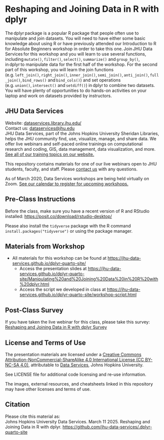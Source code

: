 # Reshaping and Joining Data in R with dplyr

The dplyr package is a popular R package that people often use to manipulate and join datasets. You will need to have either some basic knowledge about using R or have previously attended our Introduction to R for Absolute Beginners workshop in order to take this one. Join JHU Data Services for this workshop and you will learn to use several functions, including `mutate()`, `filter()`, `select()`, `summarize()` and `group_by()`, in dplyr to manipulate data for the first half of the workshop. For the second part of this workshop, you will learn the join functions (e.g. `left_join()`, `right_join()`, `inner_join()`, `semi_join()`, `anti_join()`, `full_join()`, `bind_rows()` and `bind_cols()`) and set operations (e.g. `union()`, `intersect()` and `setdiff()`) in dplyr to combine two datasets. You will have plenty of opportunities to do hands-on activities on your laptop and work on datasets provided by instructors.

## JHU Data Services

Website: [dataservices.library.jhu.edu/](https://dataservices.library.jhu.edu/)\
Contact us: [dataservices\@jhu.edu](mailto:dataservices@jhu.edu)\
JHU Data Services, part of the Johns Hopkins University Sheridan Libraries, helps the JHU community find, use, visualize, manage, and share data. We offer live webinars and self-paced online trainings on computational research and coding, GIS, data management, data visualization, and more. [See all of our training topics on our website.](https://dataservices.library.jhu.edu/training-workshops/)

This repository contains materials for one of our live webinars open to JHU students, faculty, and staff. Please [contact us](mailto:dataservices@jhu.edu) with any questions.

As of March 2020, Data Services workshops are being held virtually on Zoom. [See our calendar to register for upcoming workshops.](https://dataservices.library.jhu.edu/training-workshops/calendar/)

## Pre-Class Instructions

Before the class, make sure you have a recent version of R and RStudio installed: https://posit.co/download/rstudio-desktop/

Please also install the `tidyverse` package with the R command `install.packages("tidyverse")` or using the package manager.

## Materials from Workshop

-   All materials for this workshop can be found at <https://jhu-data-services.github.io/dplyr-quarto-site/>
    -   Access the presentation slides at <https://jhu-data-services.github.io/dplyr-quarto-site/Manipulating%20and%20Joining%20Data%20in%20R%20with%20dplyr.html>
    -   Access the script we developed in class at <https://jhu-data-services.github.io/dplyr-quarto-site/workshop-script.html>

## Post-Class Survey

If you have taken the live webinar for this class, please take this survey: [Reshaping and Joining Data in R with dplyr Survey](https://bit.ly/dplyr-survey)

## License and Terms of Use

The presentation materials are licensed under a [Creative Commons Attribution-NonCommercial-ShareAlike 4.0 International License (CC BY-NC-SA 4.0)](https://creativecommons.org/licenses/by-nc-sa/4.0/), attributable to [Data Services](https://dataservices.library.jhu.edu/), Johns Hopkins University.

See LICENSE file for additional code licensing and re-use information.

The images, external resources, and cheatsheets linked in this repository may have other licenses and terms of use.

## Citation

Please cite this material as:\
Johns Hopkins University Data Services. March 11 2025. Reshaping and Joining Data in R with dplyr. https://github.com/jhu-data-services/.dplyr-quarto-site
